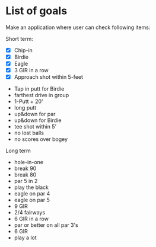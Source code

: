 List of goals
==

Make an application where user can check following items:

Short term:
- [x]  Chip-in
- [x] Birdie
- [x] Eagle
- [x] 3 GIR in a row
- [x] Approach shot within 5-feet
* Tap in putt for Birdie
* farthest drive in group
* 1-Putt + 20'
* long putt
* up&down for par
* up&down for Birdie
* tee shot within 5'
* no lost balls
* no scores over bogey

Long term
* hole-in-one
* break 90
* break 80
* par 5 in 2
* play the black
* eagle on par 4
* eagle on par 5
* 9 GIR
* 2/4 fairways
* 6 GIR in a row
* par or better on all par 3's
* 6 GIR
* play a lot
